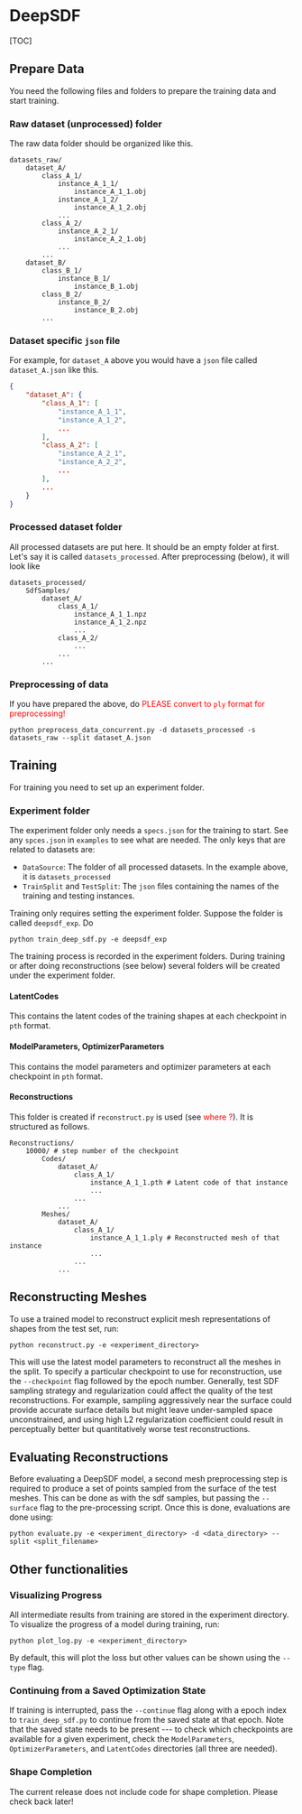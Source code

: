 # DeepSDF

[TOC]

## Prepare Data

You need the following files and folders to prepare the training data and start training.

### Raw dataset (unprocessed) folder

The raw data folder should be organized like this.

```
datasets_raw/
	dataset_A/
		class_A_1/
			instance_A_1_1/
				instance_A_1_1.obj
			instance_A_1_2/
				instance_A_1_2.obj
			...
		class_A_2/
			instance_A_2_1/
				instance_A_2_1.obj
			...
		...
	dataset_B/
		class_B_1/
			instance_B_1/
				instance_B_1.obj
		class_B_2/
			instance_B_2/
				instance_B_2.obj
		...
```

### Dataset specific `json` file

For example, for `dataset_A` above you would have a `json` file called `dataset_A.json` like this.

```json
{
	"dataset_A": {
		"class_A_1": [
			"instance_A_1_1",
			"instance_A_1_2",
			...
		],
		"class_A_2": [
			"instance_A_2_1",
			"instance_A_2_2",
			...
		],
        ...
	}
}
```

### Processed dataset folder

All processed datasets are put here. It should be an empty folder at first. Let's say it is called `datasets_processed`. After preprocessing (below), it will look like

```
datasets_processed/
	SdfSamples/
		dataset_A/
			class_A_1/
				instance_A_1_1.npz
				instance_A_1_2.npz
				...
			class_A_2/
				...
			...
		...
```

### Preprocessing of data

If you have prepared the above, do
<span style="color:red"> PLEASE convert to `ply` format for preprocessing!</span>
```
python preprocess_data_concurrent.py -d datasets_processed -s datasets_raw --split dataset_A.json
```



## Training

For training you need to set up an experiment folder.

### Experiment folder

The experiment folder only needs a `specs.json` for the training to start. See any `spces.json` in `examples` to see what are needed. The only keys that are related to datasets are:

- `DataSource`: The folder of all processed datasets. In the example above, it is `datasets_processed`
- `TrainSplit` and `TestSplit`: The `json` files containing the names of the training and testing instances. 

Training only requires setting the experiment folder. Suppose the folder is called `deepsdf_exp`. Do

```shell
python train_deep_sdf.py -e deepsdf_exp
```

The training process is recorded in the experiment folders. During training or after doing reconstructions (see below) several folders will be created under the experiment folder.

#### LatentCodes

This contains the latent codes of the training shapes at each checkpoint in `pth` format.

#### ModelParameters, OptimizerParameters

This contains the model parameters and optimizer parameters at each checkpoint in `pth` format.

#### Reconstructions

This folder is created if `reconstruct.py` is used (see <span style="color:red">where ?</span>). It is structured as follows.

```
Reconstructions/
	10000/ # step number of the checkpoint
		Codes/
			dataset_A/
				class_A_1/
					instance_A_1_1.pth # Latent code of that instance
					...
				...
			...
		Meshes/
			dataset_A/
				class_A_1/
					instance_A_1_1.ply # Reconstructed mesh of that instance
					...
				...
			...
```

## Reconstructing Meshes

To use a trained model to reconstruct explicit mesh representations of shapes from the test set, run:

```
python reconstruct.py -e <experiment_directory>
```

This will use the latest model parameters to reconstruct all the meshes in the split. To specify a particular checkpoint to use for reconstruction, use the ```--checkpoint``` flag followed by the epoch number. Generally, test SDF sampling strategy and regularization could affect the quality of the test reconstructions. For example, sampling aggressively near the surface could provide accurate surface details but might leave under-sampled space unconstrained, and using high L2 regularization coefficient could result in perceptually better but quantitatively worse test reconstructions.

## Evaluating Reconstructions

Before evaluating a DeepSDF model, a second mesh preprocessing step is required to produce a set of points sampled from the surface of the test meshes. This can be done as with the sdf samples, but passing the `--surface` flag to the pre-processing script. Once this is done, evaluations are done using:

```
python evaluate.py -e <experiment_directory> -d <data_directory> --split <split_filename>
```

## Other functionalities

### Visualizing Progress

All intermediate results from training are stored in the experiment directory. To visualize the progress of a model during training, run:

```
python plot_log.py -e <experiment_directory>
```

By default, this will plot the loss but other values can be shown using the `--type` flag.

### Continuing from a Saved Optimization State

If training is interrupted, pass the `--continue` flag along with a epoch index to `train_deep_sdf.py` to continue from the saved state at that epoch. Note that the saved state needs to be present --- to check which checkpoints are available for a given experiment, check the `ModelParameters`, `OptimizerParameters`, and `LatentCodes` directories (all three are needed).


### Shape Completion

The current release does not include code for shape completion. Please check back later!
